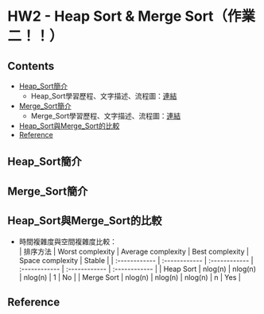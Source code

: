# HW2 - Heap Sort & Merge Sort（作業二！！）

## Contents
* [Heap_Sort簡介](#Heap_Sort簡介)
  * Heap_Sort學習歷程、文字描述、流程圖：[連結](#Heap_Sort與Merge_Sort的比較)
* [Merge_Sort簡介](#Merge_Sort簡介)
  * Merge_Sort學習歷程、文字描述、流程圖：[連結](#Heap_Sort與Merge_Sort的比較)
* [Heap_Sort與Merge_Sort的比較](#Heap_Sort與Merge_Sort的比較)
* [Reference](#Reference)

## Heap_Sort簡介

## Merge_Sort簡介

## Heap_Sort與Merge_Sort的比較
* 時間複雜度與空間複雜度比較：  
| 排序方法 | Worst complexity  | Average complexity | Best complexity | Space complexity | Stable |
| :------------ | :------------ | :------------ | :------------ | :------------ | :------------ |
| Heap Sort      | nlog(n) | nlog(n)  | nlog(n) | 1 | No |
| Merge Sort      | nlog(n)  | nlog(n) | nlog(n) | n | Yes |

## Reference

